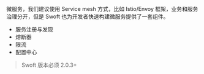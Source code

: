 微服务，我们建议使用 Service mesh 方式，比如 Istio/Envoy 框架，业务和服务治理分开，但是 Swoft 也为开发者快速构建微服务提供了一套组件。

- 服务注册与发现
- 熔断器
- 限流
- 配置中心


> Swoft 版本必须 2.0.3+
